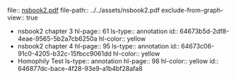 file:: [nsbook2.pdf](../../assets/nsbook2.pdf)
file-path:: ../../assets/nsbook2.pdf
exclude-from-graph-view:: true

- nsbook2 chapter 3
  hl-page:: 61
  ls-type:: annotation
  id:: 64673b5d-2df8-4eae-9565-5b2a7cb6250a
  hl-color:: yellow
- nsbook2 chapter 4
  hl-page:: 95
  ls-type:: annotation
  id:: 64673c06-91c0-4205-b32c-15fbcc9061dd
  hl-color:: yellow
- Homophily Test
  ls-type:: annotation
  hl-page:: 98
  hl-color:: yellow
  id:: 646877dc-bace-4f28-93e9-a1b4bf28afa8